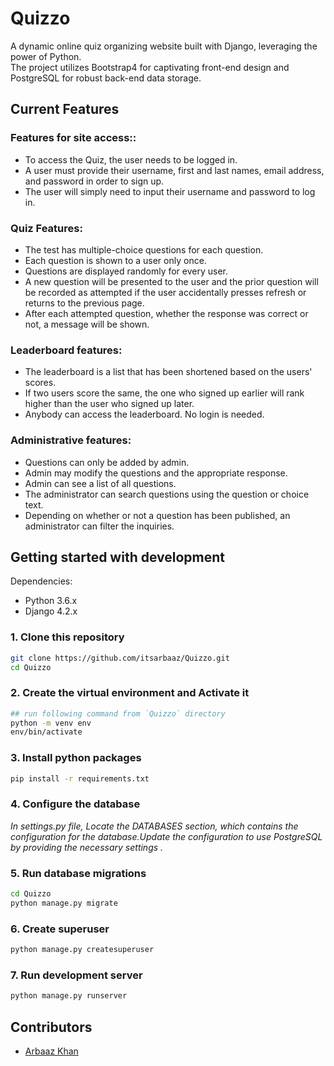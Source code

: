 # Quizzo


A dynamic online quiz organizing website built with Django, leveraging the power of Python.  
The project utilizes Bootstrap4 for captivating front-end design and PostgreSQL for robust back-end data storage.

## Current Features

### Features for site access::

- To access the Quiz, the user needs to be logged in.
- A user must provide their username, first and last names, email address, and password in order to sign up.
- The user will simply need to input their username and password to log in.

### Quiz Features:

- The test has multiple-choice questions for each question.
- Each question is shown to a user only once.
- Questions are displayed randomly for every user.
- A new question will be presented to the user and the prior question will be recorded as attempted if the user accidentally presses refresh or returns to the previous page.
- After each attempted question, whether the response was correct or not, a message will be shown.

### Leaderboard features:

- The leaderboard is a list that has been shortened based on the users' scores.
- If two users score the same, the one who signed up earlier will rank higher than the user who signed up later.
- Anybody can access the leaderboard. No login is needed.

### Administrative features:

- Questions can only be added by admin.
- Admin may modify the questions and the appropriate response.
- Admin can see a list of all questions.
- The administrator can search questions using the question or choice text.
- Depending on whether or not a question has been published, an administrator can filter the inquiries.

## Getting started with development

Dependencies:

- Python 3.6.x
- Django 4.2.x

### 1. Clone this repository

```bash
git clone https://github.com/itsarbaaz/Quizzo.git
cd Quizzo
```


### 2. Create the virtual environment and Activate it 

```bash
## run following command from `Quizzo` directory
python -m venv env
env/bin/activate

```

### 3. Install python packages

```bash
pip install -r requirements.txt
```

### 4. Configure the database
_In settings.py file, Locate the DATABASES section, which contains the configuration for the database.Update the configuration to use PostgreSQL by providing the necessary settings ._

### 5. Run database migrations

```bash
cd Quizzo
python manage.py migrate
```

### 6. Create superuser

```bash
python manage.py createsuperuser
```

### 7. Run development server

```bash
python manage.py runserver
```

## Contributors

- [Arbaaz Khan](https://github.com/itsarbaaz)
